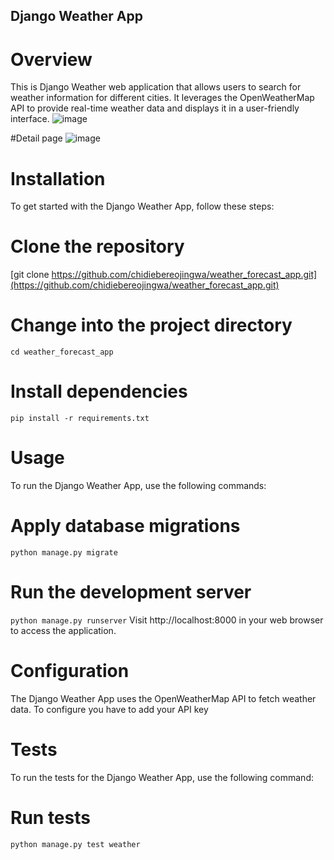 ## Django Weather App

# Overview
This is Django Weather web application that allows users to search for weather information for different cities. It leverages the OpenWeatherMap API to provide real-time weather data and displays it in a user-friendly interface.
![image](https://github.com/chidiebereojingwa/weather_forecast_app/assets/35596495/7652c894-dbbb-41bd-bf3e-0e40d83b1ba8)

#Detail page
![image](https://github.com/chidiebereojingwa/weather_forecast_app/assets/35596495/d9b812df-0415-45d9-9b57-9ce2e434e488)

# Installation
To get started with the Django Weather App, follow these steps:
# Clone the repository
[git clone https://github.com/chidiebereojingwa/weather_forecast_app.git](https://github.com/chidiebereojingwa/weather_forecast_app.git)

# Change into the project directory
`cd weather_forecast_app`

# Install dependencies
`pip install -r requirements.txt`

# Usage
To run the Django Weather App, use the following commands:
# Apply database migrations
`python manage.py migrate`

# Run the development server
`python manage.py runserver`
Visit http://localhost:8000 in your web browser to access the application.

# Configuration
The Django Weather App uses the OpenWeatherMap API to fetch weather data. To configure you have to add your API key

# Tests
To run the tests for the Django Weather App, use the following command:
# Run tests
`python manage.py test weather`

